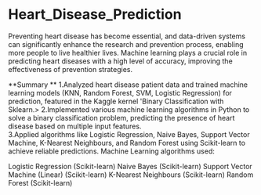 # Heart_Disease_Prediction

Preventing heart disease has become essential, and data-driven systems can significantly enhance the research and prevention process, enabling more people to live healthier lives. Machine learning plays a crucial role in predicting heart diseases with a high level of accuracy, improving the effectiveness of prevention strategies.

**Summary **
1.Analyzed heart disease patient data and trained machine learning models (KNN, Random Forest, SVM, Logistic Regression) for prediction, featured in the Kaggle kernel 'Binary Classification with Sklearn.>
2.Implemented various machine learning algorithms in Python to solve a binary classification problem, predicting the presence of heart disease based on multiple input features.  
3.Applied algorithms like Logistic Regression, Naive Bayes, Support Vector Machine, K-Nearest Neighbours, and Random Forest using Scikit-learn to achieve reliable predictions.
Machine Learning algorithms used:

Logistic Regression (Scikit-learn)
Naive Bayes (Scikit-learn)
Support Vector Machine (Linear) (Scikit-learn)
K-Nearest Neighbours (Scikit-learn)
Random Forest (Scikit-learn)
